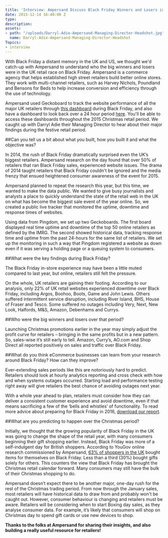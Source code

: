 ```yaml
---
title: 'Interview: Ampersand Discuss Black Friday Winners and Losers in the UK'
date: 2015-12-14 16:40:00 Z
type: 
description: 
assets:
- path: "/uploads/Darryl-Adie-Ampersand-Managing-Director-Headshot.jpg"
  name: Darryl-Adie-Ampersand-Managing-Director-Headshot
Topics:
- interview
---
```


With Black Friday a distant memory in the UK and US, we thought we'd catch-up with Ampersand to understand who the big winners and losers were in the UK retail race on Black Friday. Ampersand is a commerce agency that helps established high street retailers build better online stores. They work with multi-channel retailers, such as Harvey Nichols, Poundland and Bensons for Beds to help increase conversion and efficiency through the use of technology.

Ampersand used Geckoboard to track the website performance of all the major UK retailers through [this dashboard](https://ampco.geckoboard.com/dashboards/0882615AF0D10937) during Black Friday, and also have a dashboard to look back over a 24 hour period [here](https://ampco.geckoboard.com/dashboards/4ABD61EA00F02F85). You'll be able to access these dashboards throughout the 2015 Christmas retail period. We caught up with Darryl Adie their Managing Director to hear about their major findings during the festive retail period.

##Can you tell us a bit about what you built, how you built it and what the objective was?

In 2014, the rush of Black Friday dramatically surprised even the UK’s biggest retailers. Ampersand research on the day found that over 50% of retailers that ran Black Friday sales, experienced website issues. The drama of 2014 taught retailers that Black Friday couldn't be ignored and the media frenzy that ensued heightened consumer awareness of the event for 2015. 

Ampersand planned to repeat the research this year, but this time, we wanted to make the data public. We wanted to give busy journalists and analysts a place to quickly understand the state of the retail web in the UK on what has become the biggest sale event of the year online. So, we created a public live tracker that monitored the uptime, downtime and response times of websites.

Using data from Pingdom, we set up two Geckoboards. The first board displayed real time uptime and downtime of the top 50 online retailers as defined by the IMRG. The second showed historical data, tracking response time and uptime from the past 24-hours for the same list of retailers. We set up the monitoring in such a way that Pingdom registered a website as down even if it was serving a holding page or a queuing system to consumers.

##What were the key findings during Black Friday?

The Black Friday in-store experience may have been a little muted compared to last year, but online, retailers still felt the pressure. 

On the whole, UK retailers are gaining their footing. According to our analysis, only 22% of UK retail websites experienced downtime over Black Friday, including Argos, Boohoo, Boots, Game and John Lewis. Others suffered intermittent service disruption, including River Island, BHS, House of Fraser and Tesco. Some suffered no outages including Very, Next, New Look, Halfords, M&S, Amazon, Debenhams and Currys.

##Who were the big winners and losers over that period?

Launching Christmas promotions earlier in the year may simply adjust the profit curve for retailers – bringing in the same profits but in a new pattern. So, sales-wise it’s still early to tell. Amazon, Curry’s, AO.com and Shop Direct all reported positively on sales and traffic over Black Friday.

##What do you think eCommerce businesses can learn from your research around Black Friday? How can they improve?

Ever-extending sales periods like this are notoriously hard to predict. Retailers should look at hourly analytics reporting and cross check with how and when systems outages occurred. Starting load and performance testing right away will give retailers the best chance of avoiding outages next year. 

With a whole year ahead to plan, retailers must consider how they can deliver a consistent customer experience and avoid downtime, even if that means sacrificing a few of the ‘bells and whistles’ of functionality. To read more advice about preparing for Black Friday in 2016, [download our report](http://ampersandcommerce.com/insights/avoiding-black-friday-disaster./).

##What are you predicting to happen over the Christmas period?

Initially, we thought that the growing popularity of Black Friday in the UK was going to change the shape of the retail year, with many consumers beginning their gift shopping earlier. Instead, Black Friday was more of a self-indulgent day for British shoppers. According to YouGov online research commissioned by Ampersand, [63% of shoppers in the UK](http://www.retailtimes.co.uk/black-friday-fails-change-christmas-shopping-habits-commerce-agency-ampersand-finds/) bought items for themselves on Black Friday. Less than a third (30%) bought gifts solely for others. This counters the view that Black Friday has brought the Christmas retail calendar forward. Many consumers may still have the bulk of their Christmas shopping to do.

Ampersand doesn’t expect there to be another major, one-day rush for the rest of the Christmas trading period. From now through the January sales, most retailers will have historical data to draw from and probably won't be caught out. However, consumer behaviour is changing and retailers must be aware. Retailers will be considering when to start Boxing day sales, as they analyse consumer data. For example, it’s likely that consumers will shop on Christmas day to spend gift cards or use new devices to shop.

**Thanks to the folks at Ampersand for sharing their insights, and also building a really useful resource for retailers!**
